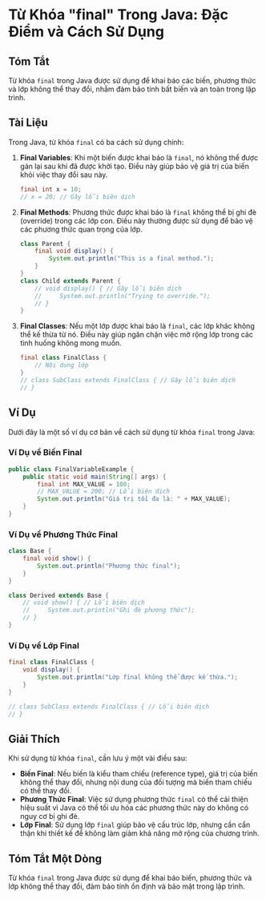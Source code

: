 <!--
Meta Description: # Từ Khóa "final" Trong Java: Đặc Điểm và Cách Sử Dụng ## Tóm Tắt Từ khóa `final` trong Java được sử dụng để khai báo các biến, phương thức và lớp khô...
Meta Keywords: final, lớp, java, biến, phương
-->

# Từ Khóa "final" Trong Java: Đặc Điểm và Cách Sử Dụng

## Tóm Tắt
Từ khóa `final` trong Java được sử dụng để khai báo các biến, phương thức và lớp không thể thay đổi, nhằm đảm bảo tính bất biến và an toàn trong lập trình.

## Tài Liệu
Trong Java, từ khóa `final` có ba cách sử dụng chính:

1. **Final Variables**: Khi một biến được khai báo là `final`, nó không thể được gán lại sau khi đã được khởi tạo. Điều này giúp bảo vệ giá trị của biến khỏi việc thay đổi sau này.
   ```java
   final int x = 10;
   // x = 20; // Gây lỗi biên dịch
   ```

2. **Final Methods**: Phương thức được khai báo là `final` không thể bị ghi đè (override) trong các lớp con. Điều này thường được sử dụng để bảo vệ các phương thức quan trọng của lớp.
   ```java
   class Parent {
       final void display() {
           System.out.println("This is a final method.");
       }
   }
   class Child extends Parent {
       // void display() { // Gây lỗi biên dịch
       //     System.out.println("Trying to override.");
       // }
   }
   ```

3. **Final Classes**: Nếu một lớp được khai báo là `final`, các lớp khác không thể kế thừa từ nó. Điều này giúp ngăn chặn việc mở rộng lớp trong các tình huống không mong muốn.
   ```java
   final class FinalClass {
       // Nội dung lớp
   }
   // class SubClass extends FinalClass { // Gây lỗi biên dịch
   // }
   ```

## Ví Dụ
Dưới đây là một số ví dụ cơ bản về cách sử dụng từ khóa `final` trong Java:

### Ví Dụ về Biến Final
```java
public class FinalVariableExample {
    public static void main(String[] args) {
        final int MAX_VALUE = 100;
        // MAX_VALUE = 200; // Lỗi biên dịch
        System.out.println("Giá trị tối đa là: " + MAX_VALUE);
    }
}
```

### Ví Dụ về Phương Thức Final
```java
class Base {
    final void show() {
        System.out.println("Phương thức final");
    }
}

class Derived extends Base {
    // void show() { // Lỗi biên dịch
    //     System.out.println("Ghi đè phương thức");
    // }
}
```

### Ví Dụ về Lớp Final
```java
final class FinalClass {
    void display() {
        System.out.println("Lớp final không thể được kế thừa.");
    }
}

// class SubClass extends FinalClass { // Lỗi biên dịch
// }
```

## Giải Thích
Khi sử dụng từ khóa `final`, cần lưu ý một vài điều sau:

- **Biến Final**: Nếu biến là kiểu tham chiếu (reference type), giá trị của biến không thể thay đổi, nhưng nội dung của đối tượng mà biến tham chiếu có thể thay đổi.
- **Phương Thức Final**: Việc sử dụng phương thức `final` có thể cải thiện hiệu suất vì Java có thể tối ưu hóa các phương thức này do không có nguy cơ bị ghi đè.
- **Lớp Final**: Sử dụng lớp `final` giúp bảo vệ cấu trúc lớp, nhưng cần cẩn thận khi thiết kế để không làm giảm khả năng mở rộng của chương trình.

## Tóm Tắt Một Dòng
Từ khóa `final` trong Java được sử dụng để khai báo biến, phương thức và lớp không thể thay đổi, đảm bảo tính ổn định và bảo mật trong lập trình.